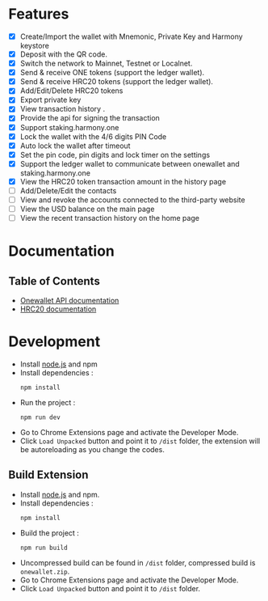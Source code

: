 # Features

- [x] Create/Import the wallet with Mnemonic, Private Key and Harmony keystore
- [x] Deposit with the QR code.
- [x] Switch the network to Mainnet, Testnet or Localnet.
- [x] Send & receive ONE tokens (support the ledger wallet).
- [x] Send & receive HRC20 tokens (support the ledger wallet).
- [x] Add/Edit/Delete HRC20 tokens
- [x] Export private key
- [x] View transaction history .
- [x] Provide the api for signing the transaction
- [x] Support staking.harmony.one
- [x] Lock the wallet with the 4/6 digits PIN Code
- [x] Auto lock the wallet after timeout
- [x] Set the pin code, pin digits and lock timer on the settings
- [x] Support the ledger wallet to communicate between onewallet and staking.harmony.one
- [x] View the HRC20 token transaction amount in the history page
- [ ] Add/Delete/Edit the contacts
- [ ] View and revoke the accounts connected to the third-party website
- [ ] View the USD balance on the main page
- [ ] View the recent transaction history on the home page

# Documentation

## Table of Contents

- [Onewallet API documentation](/readme/api.md)
- [HRC20 documentation](/readme/hrc20.md)

# Development

- Install [node.js](https://nodejs.org/) and npm
- Install dependencies :
  ```
  npm install
  ```
- Run the project :
  ```
  npm run dev
  ```
- Go to Chrome Extensions page and activate the Developer Mode.
- Click `Load Unpacked` button and point it to `/dist` folder, the extension will be autoreloading as you change the codes.

## Build Extension

- Install [node.js](https://nodejs.org/) and npm.
- Install dependencies :
  ```
  npm install
  ```
- Build the project :
  ```
  npm run build
  ```
- Uncompressed build can be found in `/dist` folder, compressed build is `onewallet.zip`.
- Go to Chrome Extensions page and activate the Developer Mode.
- Click `Load Unpacked` button and point it to `/dist` folder.

